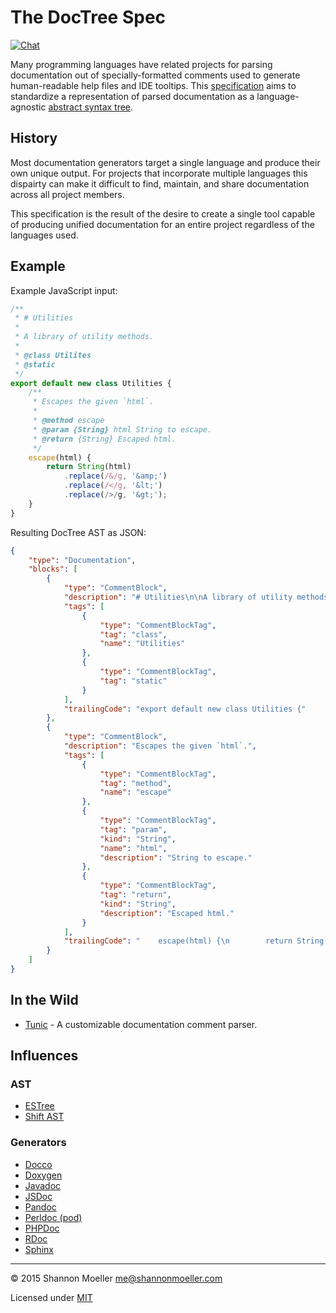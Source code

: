 # The DocTree Spec

[![Chat][gitter-img]][gitter-url]

Many programming languages have related projects for parsing documentation out of specially-formatted comments used to generate human-readable help files and IDE tooltips. This [specification][spec] aims to standardize a representation of parsed documentation as a language-agnostic [abstract syntax tree][ast].

[ast]: https://en.wikipedia.org/wiki/Abstract_syntax_tree
[spec]: https://github.com/togajs/doctree/blob/master/spec.md

## History

Most documentation generators target a single language and produce their own unique output. For projects that incorporate multiple languages this dispairty can make it difficult to find, maintain, and share documentation across all project members.

This specification is the result of the desire to create a single tool capable of producing unified documentation for an entire project regardless of the languages used.

## Example

Example JavaScript input:

```js
/**
 * # Utilities
 *
 * A library of utility methods.
 *
 * @class Utilites
 * @static
 */
export default new class Utilities {
    /**
     * Escapes the given `html`.
     *
     * @method escape
     * @param {String} html String to escape.
     * @return {String} Escaped html.
     */
    escape(html) {
        return String(html)
            .replace(/&/g, '&amp;')
            .replace(/</g, '&lt;')
            .replace(/>/g, '&gt;');
    }
}
```

Resulting DocTree AST as JSON:

```json
{
    "type": "Documentation",
    "blocks": [
        {
            "type": "CommentBlock",
            "description": "# Utilities\n\nA library of utility methods.",
            "tags": [
                {
                    "type": "CommentBlockTag",
                    "tag": "class",
                    "name": "Utilities"
                },
                {
                    "type": "CommentBlockTag",
                    "tag": "static"
                }
            ],
            "trailingCode": "export default new class Utilities {"
        },
        {
            "type": "CommentBlock",
            "description": "Escapes the given `html`.",
            "tags": [
                {
                    "type": "CommentBlockTag",
                    "tag": "method",
                    "name": "escape"
                },
                {
                    "type": "CommentBlockTag",
                    "tag": "param",
                    "kind": "String",
                    "name": "html",
                    "description": "String to escape."
                },
                {
                    "type": "CommentBlockTag",
                    "tag": "return",
                    "kind": "String",
                    "description": "Escaped html."
                }
            ],
            "trailingCode": "    escape(html) {\n        return String(html)\n            .replace(/&/g, '&amp;')\n            .replace(/</g, '&lt;')\n            .replace(/>/g, '&gt;');\n    }\n}"
        }
    ]
}
```

## In the Wild

- [Tunic](https://github.com/togajs/tunic) - A customizable documentation comment parser.

## Influences

### AST

- [ESTree](https://github.com/estree/estree)
- [Shift AST](https://github.com/shapesecurity/shift-spec)

### Generators

- [Docco](https://github.com/jashkenas/docco)
- [Doxygen](https://en.wikipedia.org/wiki/Doxygen)
- [Javadoc](https://en.wikipedia.org/wiki/Javadoc)
- [JSDoc](https://en.wikipedia.org/wiki/JSDoc)
- [Pandoc](https://en.wikipedia.org/wiki/Pandoc)
- [Perldoc (pod)](https://en.wikipedia.org/wiki/Perldoc)
- [PHPDoc](https://en.wikipedia.org/wiki/PHPDoc)
- [RDoc](https://en.wikipedia.org/wiki/RDoc)
- [Sphinx](https://en.wikipedia.org/wiki/Sphinx_%28documentation_generator%29)

----

© 2015 Shannon Moeller <me@shannonmoeller.com>

Licensed under [MIT](http://shannonmoeller.com/mit.txt)

[gitter-img]: http://img.shields.io/badge/gitter-join_chat-1dce73.svg?style=flat-square
[gitter-url]: https://gitter.im/togajs/doctree
